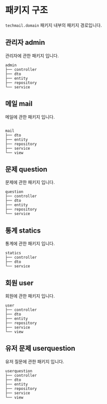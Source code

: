 # 패키지 구조

`techmail.domain` 패키지 내부의 패키지 경로입니다.

## 관리자 admin

관리자에 관한 패키지 입니다.

```
admin
├── controller
├── dto
├── entity
├── repository
└── service
```

## 메일 mail

메일에 관한 패키지 입니다.

```

mail
├── dto
├── entity
├── repository
├── service
└── view

```

## 문제 question

문제에 관한 패키지 입니다.

```
question
├── controller
├── dto
├── entity
├── repository
└── service
```

## 통계 statics

통계에 관한 패키지 입니다.

```
statics
├── controller
├── dto
└── service
```

## 회원 user

회원에 관한 패키지 입니다.


```
user
├── controller
├── dto
├── entity
├── repository
├── service
└── view
```

## 유저 문제 userquestion

유저 질문에 관한 패키지 입니다.


```
userquestion
├── controller
├── dto
├── entity
├── repository
├── service
└── view
```

